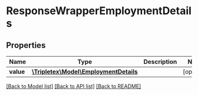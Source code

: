 # ResponseWrapperEmploymentDetails

## Properties
Name | Type | Description | Notes
------------ | ------------- | ------------- | -------------
**value** | [**\Tripletex\Model\EmploymentDetails**](EmploymentDetails.md) |  | [optional] 

[[Back to Model list]](../README.md#documentation-for-models) [[Back to API list]](../README.md#documentation-for-api-endpoints) [[Back to README]](../README.md)

